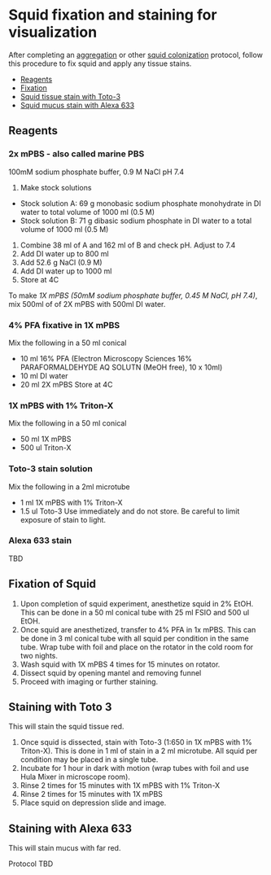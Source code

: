 # Squid fixation and staining for visualization

After completing an [aggregation](squid-colonization-aggregates.md) or other [squid colonization](squid-colonization.md) protocol, follow this procedure to fix squid and apply any tissue stains.

- [Reagents](#reagents)
- [Fixation](#fixation)
- [Squid tissue stain with Toto-3](#staining-with-Toto-3)
- [Squid mucus stain with Alexa 633](#staining-with-alexa-633)


## Reagents

### 2x mPBS - also called marine PBS
100mM sodium phosphate buffer, 0.9 M NaCl  pH 7.4
1. Make stock solutions
  - Stock solution A: 69 g monobasic sodium phosphate monohydrate in DI water to total volume of 1000 ml (0.5 M)
  - Stock solution B: 71 g dibasic sodium phosphate in DI water to a total volume of 1000 ml (0.5 M)
1. Combine 38 ml of A and 162 ml of B and check pH. Adjust to 7.4
1. Add DI water up to 800 ml
1. Add 52.6 g NaCl (0.9 M)
1. Add DI water up to 1000 ml
1. Store at 4C

To make *1X mPBS (50mM sodium phosphate buffer, 0.45 M NaCl, pH 7.4)*, mix 500ml of of 2X mPBS with 500ml DI water.

### 4% PFA fixative in 1X mPBS
Mix the following in a 50 ml conical
- 10 ml 16% PFA (Electron Microscopy Sciences 16% PARAFORMALDEHYDE AQ SOLUTN (MeOH free), 10 x 10ml)
- 10 ml DI water
- 20 ml 2X mPBS
Store at 4C

### 1X mPBS with 1% Triton-X
Mix the following in a 50 ml conical
- 50 ml 1X mPBS
- 500 ul Triton-X

### Toto-3 stain solution
Mix the following in a 2ml microtube
- 1 ml 1X mPBS with 1% Triton-X
- 1.5 ul Toto-3
Use immediately and do not store. Be careful to limit exposure of stain to light.

### Alexa 633 stain
TBD

## Fixation of Squid

1. Upon completion of squid experiment, anesthetize squid in 2% EtOH. This can be done in a 50 ml conical tube with 25 ml FSIO and 500 ul EtOH.
1. Once squid are anesthetized, transfer to 4% PFA in 1x mPBS. This can be done in 3 ml conical tube with all squid per condition in the same tube. Wrap tube with foil and place on the rotator in the cold room for two nights.
1. Wash squid with 1X mPBS 4 times for 15 minutes on rotator.
1. Dissect squid by opening mantel and removing funnel
1. Proceed with imaging or further staining.

## Staining with Toto 3

This will stain the squid tissue red.

1. Once squid is dissected, stain with Toto-3 (1:650 in 1X mPBS with 1% Triton-X). This is done in 1 ml of stain in a 2 ml microtube. All squid per condition may be placed in a single tube.
1. Incubate for 1 hour in dark with motion (wrap tubes with foil and use Hula Mixer in microscope room).
1. Rinse 2 times for 15 minutes with 1X mPBS with 1% Triton-X
1. Rinse 2 times for 15 minutes with 1X mPBS
1. Place squid on depression slide and image.

## Staining with Alexa 633

This will stain mucus with far red.

Protocol TBD
